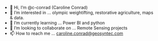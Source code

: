 - 👋 Hi, I’m @c-conrad (Caroline Conrad)
- 👀 I’m interested in ... olympic weightifting, restorative agriculture, maps & data.
- 🌱 I’m currently learning ... Power BI and python
- 💞️ I’m looking to collaborate on ... Remote Sensing projects
- 📫 How to reach me ... caroline.conrad@geosyntec.com 

<!---
c-conrad/c-conrad is a ✨ special ✨ repository because its `README.md` (this file) appears on your GitHub profile.
You can click the Preview link to take a look at your changes.
--->
